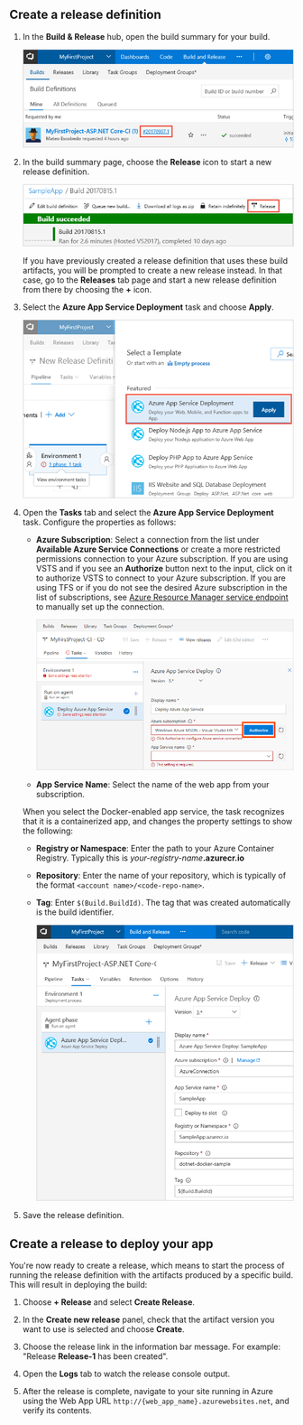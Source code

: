 ## Create a release definition

1. In the **Build &amp; Release** hub, open the build summary for your build.

   ![Opening the build summary](_img/open-build-summary.png)

1. In the build summary page, choose the **Release** icon to start a new release definition.

   ![Starting a new release definition from a build summary](_img/release-from-build-summary.png)

   If you have previously created a release definition that uses these build artifacts, you will
   be prompted to create a new release instead. In that case, go to the **Releases** tab page and
   start a new release definition from there by choosing the **+** icon.

1. Select the **Azure App Service Deployment** task and choose **Apply**.

   ![Adding the App Service Deployment task](_img/add-app-service-task.png)

1. Open the **Tasks** tab and select the **Azure App Service Deployment** task.
   Configure the properties as follows:

   - **Azure Subscription**: Select a connection from the list under **Available Azure Service Connections** or create a more restricted permissions connection to your Azure subscription.
     If you are using VSTS and if you see an **Authorize** button next to the input, click on it to authorize VSTS to connect to your Azure subscription. If you are using TFS or if you do not see
     the desired Azure subscription in the list of subscriptions, see [Azure Resource Manager service endpoint](../../concepts/library/service-endpoints.md#sep-azure-rm) to manually set up the connection.

     ![Authorizing an Azure subscription](_img/authorize-azure-subscription-in-new-release-definition.png)

   - **App Service Name**: Select the name of the web app from your subscription.

   When you select the Docker-enabled app service, the task recognizes that it is a
   containerized app, and changes the property settings to show the following:

   - **Registry or Namespace**: Enter the path to your Azure Container Registry. Typically this is _your-registry-name_**.azurecr.io**

   - **Repository**: Enter the name of your repository, which is typically of the format `<account name>/<code-repo-name>`.  

   - **Tag**: Enter `$(Build.BuildId)`. The tag that was created automatically is the build identifier.

     ![Configuring the App Service Deployment task](_img/configure-docker-app-service-deploy-task.png)

1. Save the release definition.

## Create a release to deploy your app

You're now ready to create a release, which means to start the process of running the release definition with the artifacts produced by a specific build. This will result in deploying the build:

1. Choose **+ Release** and select **Create Release**.

1. In the **Create new release** panel, check that the artifact version you want to use is selected and choose **Create**.

1. Choose the release link in the information bar message. For example: "Release **Release-1** has been created".

1. Open the **Logs** tab to watch the release console output.

1. After the release is complete, navigate to your site running in Azure using the Web App URL `http://{web_app_name}.azurewebsites.net`, and verify its contents.
